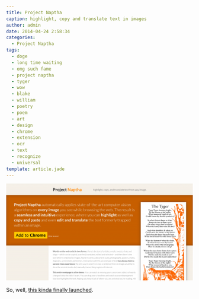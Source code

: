 ```yaml
---
title: Project Naptha
caption: highlight, copy and translate text in images
author: admin
date: 2014-04-24 2:58:34
categories:
  - Project Naptha
tags: 
  - doge
  - long time waiting
  - omg such fame
  - project naptha
  - tyger
  - wow
  - blake
  - william
  - poetry
  - poem
  - art
  - design
  - chrome
  - extension
  - ocr
  - text
  - recognize
  - universal
template: article.jade
---
```


[![Screenshot 2014-04-24 02.56.29](Screenshot-2014-04-24-02.56.29-1024x531.png)](http://projectnaptha.com)

So, well, [this kinda finally launched](http://projectnaptha.com).
